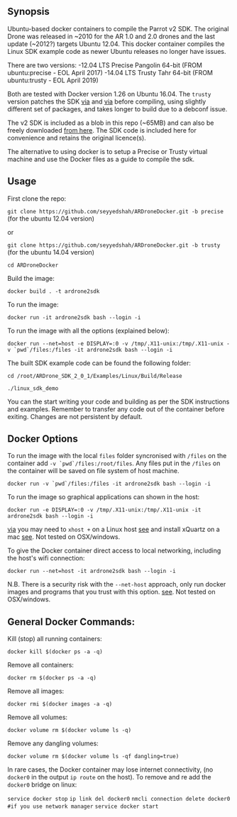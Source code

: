 ## Synopsis

Ubuntu-based docker containers to compile the Parrot v2 SDK. The original Drone was released in ~2010 for the AR 1.0 and 2.0 drones and the last update (~2012?) targets Ubuntu 12.04. This docker container compiles the Linux SDK example code as newer Ubuntu releases no longer have issues. 

There are two versions:
-12.04 LTS Precise Pangolin 64-bit (FROM ubuntu:precise - EOL April 2017)
-14.04 LTS Trusty Tahr 64-bit (FROM ubuntu:trusty - EOL April 2019)

Both are tested with Docker version 1.26 on Ubuntu 16.04. The `trusty` version patches the SDK [via](http://stackoverflow.com/questions/35052653/compiling-ar-drone-sdk-fails-with-dso-missing-from-command-line) and [via](http://jderobot.org/Varribas-tfm/ARDrone:starting_up#Building_Examples) before compiling, using slightly different set of packages, and takes longer to build due to a debconf issue.

The v2 SDK is included as a blob in this repo (~65MB) and can also be freely downloaded [from here](http://developer.parrot.com/docs/SDK2/ARDrone_SDK_2_0_1.zip). The SDK code is included here for convenience and retains the original licence(s).

The alternative to using docker is to setup a Precise or Trusty virtual machine and use the Docker files as a guide to compile the sdk.

## Usage 

First clone the repo:

`git clone https://github.com/seyyedshah/ARDroneDocker.git -b precise` (for the ubuntu 12.04 version)

or

`git clone https://github.com/seyyedshah/ARDroneDocker.git -b trusty` (for the ubuntu 14.04 version)

`cd ARDroneDocker`

Build the image:

`docker build . -t ardrone2sdk`

To run the image:

`docker run -it ardrone2sdk bash --login -i`

To run the image with all the options (explained below):

``docker run --net=host -e DISPLAY=:0 -v /tmp/.X11-unix:/tmp/.X11-unix -v `pwd`/files:/files -it ardrone2sdk bash --login -i``

The built SDK example code can be found the following folder:

`cd /root/ARDrone_SDK_2_0_1/Examples/Linux/Build/Release`

`./linux_sdk_demo`

You can the start writing your code and building as per the SDK instructions and examples. Remember to transfer any code out of the container before exiting. Changes are not persistent by default.

## Docker Options

To run the image with the local `files` folder syncronised with `/files` on the container add ``-v `pwd`/files:/root/files``. Any files put in the `/files` on the container will be saved on file system of host machine.

``docker run -v `pwd`/files:/files -it ardrone2sdk bash --login -i``

To run the image so graphical applications can shown in the host:

`docker run -e DISPLAY=:0 -v /tmp/.X11-unix:/tmp/.X11-unix -it ardrone2sdk bash --login -i`

[via](http://fabiorehm.com/blog/2014/09/11/running-gui-apps-with-docker/) you may need to `xhost +` on a Linux host [see](http://stackoverflow.com/questions/28392949/running-chromium-inside-docker-gtk-cannot-open-display-0) and install xQuartz on a mac [see](https://fredrikaverpil.github.io/2016/07/31/docker-for-mac-and-gui-applications/). Not tested on OSX/windows.

To give the Docker container direct access to local networking, including the host's wifi connection:

`docker run --net=host -it ardrone2sdk bash --login -i`

N.B. There is a security risk with the `--net-host` approach, only run docker images and programs that you trust with this option. [see](https://github.com/fgg89/docker-ap/wiki/Container-access-to-wireless-network-interface). Not tested on OSX/windows.

## General Docker Commands:

Kill (stop) all running containers:

`docker kill $(docker ps -a -q)`

Remove all containers:

`docker rm $(docker ps -a -q)`

Remove all images:

`docker rmi $(docker images -a -q)`

Remove all volumes:

`docker volume rm $(docker volume ls -q)`

Remove any dangling volumes:

`docker volume rm $(docker volume ls -qf dangling=true)`

In rare cases, the Docker container may lose internet connectivity, (no `docker0` in the output `ip route` on the host). To remove and re add the `docker0` bridge on linux:

`service docker stop`
`ip link del docker0`
`nmcli connection delete docker0 #if you use network manager` 
`service docker start`
 


